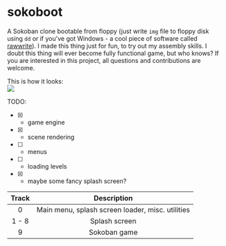 # sokoboot
A Sokoban clone bootable from floppy (just write `img` file to floppy disk using `dd` or if you've got Windows - a cool piece of software called [rawwrite](http://www.chrysocome.net/rawwrite)). I made this thing just for fun, to try out my assembly skills. I doubt this thing will ever become fully functional game, but who knows? If you are interested in this project, all questions and contributions are welcome.


This is how it looks:<br>
<img src=https://media.giphy.com/media/26gs98LgOQDNeyduo/source.gif></img>

TODO:
  - [x] - game engine
  - [x] - scene rendering
  - [ ] - menus
  - [ ] - loading levels
  - [x] - maybe some fancy splash screen?

|Track|Description|
|:---:|:---:|
|0|Main menu, splash screen loader, misc. utilities|
|1 - 8|Splash screen|
|9|Sokoban game|
